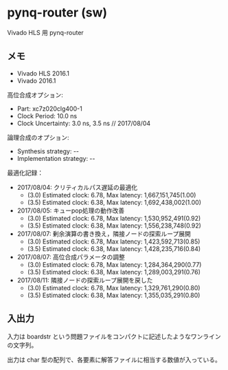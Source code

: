 # pynq-router (sw)

Vivado HLS 用 pynq-router


## メモ

* Vivado HLS 2016.1
* Vivado 2016.1

高位合成オプション:
* Part: xc7z020clg400-1
* Clock Period: 10.0 ns
* Clock Uncertainty: 3.0 ns, 3.5 ns // 2017/08/04

論理合成のオプション:
* Synthesis strategy: --
* Implementation strategy: --

最適化記録：
* 2017/08/04: クリティカルパス遅延の最適化
  * (3.0) Estimated clock: 6.78, Max latency: 1,667,151,745(1.00)
  * (3.5) Estimated clock: 6.38, Max latency: 1,692,438,002(1.00)
* 2017/08/05: キューpop処理の動作改善
  * (3.0) Estimated clock: 6.78, Max latency: 1,530,952,491(0.92)
  * (3.5) Estimated clock: 6.38, Max latency: 1,556,238,748(0.92)
* 2017/08/07: 剰余演算の書き換え，隣接ノードの探索ループ展開
  * (3.0) Estimated clock: 6.78, Max latency: 1,423,592,713(0.85)
  * (3.5) Estimated clock: 6.38, Max latency: 1,428,235,716(0.84)
* 2017/08/07: 高位合成パラメータの調整 
  * (3.0) Estimated clock: 6.78, Max latency: 1,284,364,290(0.77)
  * (3.5) Estimated clock: 6.38, Max latency: 1,289,003,291(0.76)
* 2017/08/11: 隣接ノードの探索ループ展開を戻した 
  * (3.0) Estimated clock: 6.78, Max latency: 1,329,761,290(0.80)
  * (3.5) Estimated clock: 6.38, Max latency: 1,355,035,291(0.80)


## 入出力

入力は boardstr という問題ファイルをコンパクトに記述したようなワンラインの文字列。

出力は char 型の配列で、各要素に解答ファイルに相当する数値が入っている。
